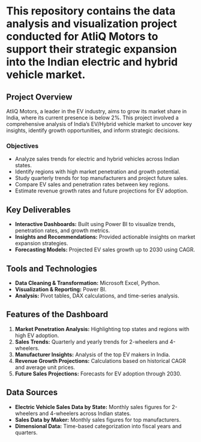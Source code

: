 # This repository contains the data analysis and visualization project conducted for AtliQ Motors to support their strategic expansion into the Indian electric and hybrid vehicle market.  

## Project Overview  
AtliQ Motors, a leader in the EV industry, aims to grow its market share in India, where its current presence is below 2%. This project involved a comprehensive analysis of India’s EV/Hybrid vehicle market to uncover key insights, identify growth opportunities, and inform strategic decisions.  

### Objectives  
- Analyze sales trends for electric and hybrid vehicles across Indian states.  
- Identify regions with high market penetration and growth potential.  
- Study quarterly trends for top manufacturers and project future sales.  
- Compare EV sales and penetration rates between key regions.  
- Estimate revenue growth rates and future projections for EV adoption.  

## Key Deliverables  
- **Interactive Dashboards:** Built using Power BI to visualize trends, penetration rates, and growth metrics.  
- **Insights and Recommendations:** Provided actionable insights on market expansion strategies.  
- **Forecasting Models:** Projected EV sales growth up to 2030 using CAGR.  

## Tools and Technologies  
- **Data Cleaning & Transformation:** Microsoft Excel, Python.  
- **Visualization & Reporting:** Power BI.  
- **Analysis:** Pivot tables, DAX calculations, and time-series analysis.  

## Features of the Dashboard  
1. **Market Penetration Analysis:** Highlighting top states and regions with high EV adoption.  
2. **Sales Trends:** Quarterly and yearly trends for 2-wheelers and 4-wheelers.  
3. **Manufacturer Insights:** Analysis of the top EV makers in India.  
4. **Revenue Growth Projections:** Calculations based on historical CAGR and average unit prices.  
5. **Future Sales Projections:** Forecasts for EV adoption through 2030.  

## Data Sources  
- **Electric Vehicle Sales Data by State:** Monthly sales figures for 2-wheelers and 4-wheelers across Indian states.  
- **Sales Data by Maker:** Monthly sales figures for top manufacturers.  
- **Dimensional Data:** Time-based categorization into fiscal years and quarters.  
